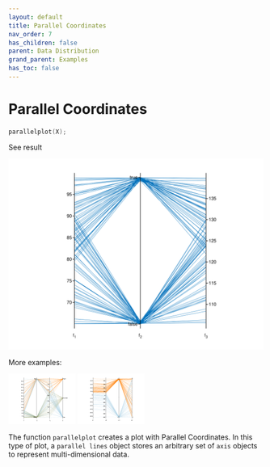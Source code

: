```yaml
---
layout: default
title: Parallel Coordinates
nav_order: 7
has_children: false
parent: Data Distribution
grand_parent: Examples
has_toc: false
---
```

# Parallel Coordinates

```cpp
parallelplot(X);
```


See result

[![example_parallelplot_1](../data_distribution/parallelplot/parallelplot_1.svg)](https://github.com/alandefreitas/matplotplusplus/blob/master/examples/data_distribution/parallelplot/parallelplot_1.cpp)

More examples:
    
[![example_parallelplot_2](../data_distribution/parallelplot/parallelplot_2_thumb.png)](https://github.com/alandefreitas/matplotplusplus/blob/master/examples/data_distribution/parallelplot/parallelplot_2.cpp)  [![example_parallelplot_3](../data_distribution/parallelplot/parallelplot_3_thumb.png)](https://github.com/alandefreitas/matplotplusplus/blob/master/examples/data_distribution/parallelplot/parallelplot_3.cpp)
  

The function `parallelplot` creates a plot with Parallel Coordinates. In this type of plot, a `parallel lines` object stores an arbitrary set of `axis` objects to represent multi-dimensional data. 




<!-- Generated with mdsplit: https://github.com/alandefreitas/mdsplit -->
